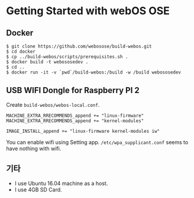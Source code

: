 # Getting Started with webOS OSE 

## Docker

    $ git clone https://github.com/webosose/build-webos.git
    $ cd docker
    $ cp ../build-webos/scripts/prerequisites.sh .
    $ docker build -t webososedev .
    $ cd ..
    $ docker run -it -v `pwd`/build-webos:/build -w /build webososedev

## USB WIFI Dongle for Raspberry PI 2

Create `build-webos/webos-local.conf`.

    MACHINE_EXTRA_RRECOMMENDS_append += "linux-firmware"
    MACHINE_EXTRA_RRECOMMENDS_append += "kernel-modules"

    IMAGE_INSTALL_append += "linux-firmware kernel-modules iw"

You can enable wifi using Setting app. `/etc/wpa_supplicant.conf` seems to have nothing with wifi.


## 기타

* I use Ubuntu 16.04 machine as a host.
* I use 4GB SD Card.

<!--
vim:nospell
-->
